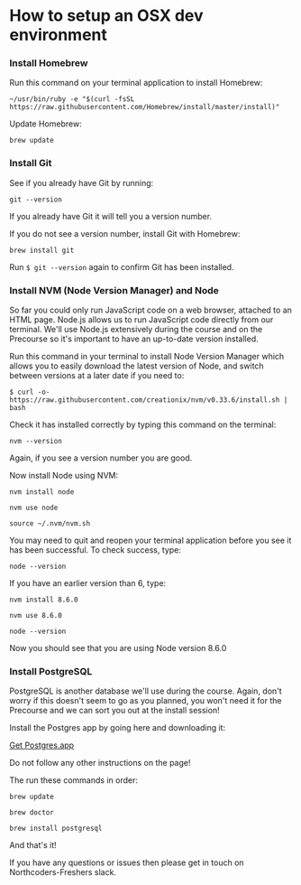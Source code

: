 # How to setup an OSX dev environment

### Install Homebrew

Run this command on your terminal application to install Homebrew:

`~/usr/bin/ruby -e "$(curl -fsSL https://raw.githubusercontent.com/Homebrew/install/master/install)"`

Update Homebrew:

`brew update`

### Install Git

See if you already have Git by running:

`git --version`

If you already have Git it will tell you a version number.

If you do not see a version number, install Git with Homebrew:

`brew install git`

Run `$ git --version` again to confirm Git has been installed.

### Install NVM (Node Version Manager) and Node

So far you could only run JavaScript code on a web browser, attached to an HTML page. Node.js allows us to run JavaScript code directly from our terminal. We'll use Node.js extensively during the course and on the Precourse so it's important to have an up-to-date version installed.

Run this command in your terminal to install Node Version Manager which allows you to easily download the latest version of Node, and switch between versions at a later date if you need to:

`$ curl -o- https://raw.githubusercontent.com/creationix/nvm/v0.33.6/install.sh | bash`

Check it has installed correctly by typing this command on the terminal:

`nvm --version`

Again, if you see a version number you are good.

Now install Node using NVM:

`nvm install node`

`nvm use node`

`source ~/.nvm/nvm.sh`

You may need to quit and reopen your terminal application before you see it has been successful. To check success, type:

`node --version`


If you have an earlier version than 6, type:

`nvm install 8.6.0`

`nvm use 8.6.0`

`node --version` 

Now you should see that you are using Node version 8.6.0


### Install PostgreSQL

PostgreSQL is another database we'll use during the course. Again, don't worry if this doesn't seem to go as you planned, you won't need it for the Precourse and we can sort you out at the install session!

Install the Postgres app by going here and downloading it:

[Get Postgres.app](https://postgresapp.com/)

Do not follow any other instructions on the page!

The run these commands in order:

`brew update`

`brew doctor`

`brew install postgresql`

And that's it!

If you have any questions or issues then please get in touch on Northcoders-Freshers slack.
